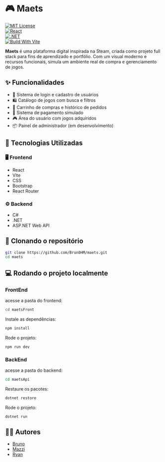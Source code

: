 # 🎮 Maets 
[![MIT License](https://img.shields.io/badge/license-MIT-green.svg)](./LICENSE)  
[![React](https://img.shields.io/badge/frontend-react-blue)](https://reactjs.org)  
[![.NET](https://img.shields.io/badge/backend-.NET-512BD4?logo=dotnet&logoColor=white)](https://dotnet.microsoft.com/)  
[![Build With Vite](https://img.shields.io/badge/build%20with-vite-646CFF)](https://vitejs.dev)

**Maets** é uma plataforma digital inspirada na Steam, criada como projeto full stack para fins de aprendizado e portfólio. Com um visual moderno e recursos funcionais, simula um ambiente real de compra e gerenciamento de jogos.


## ✨ Funcionalidades

- 🔐 Sistema de login e cadastro de usuários
- 🛍️ Catálogo de jogos com busca e filtros
- 🛒 Carrinho de compras e histórico de pedidos
- 🧾 Sistema de pagamento simulado
- 🎮 Área do usuário com jogos adquiridos
- 📦 Painel de administrador (em desenvolvimento)


## 🧰 Tecnologias Utilizadas

### 🖥️ Frontend

- React
- Vite
- CSS
- Bootstrap
- React Router

### ⚙️ Backend

- C#
- .NET
- ASP.NET Web API


## 🔧 Clonando o repositório


```bash
git clone https://github.com/Brun0HM/maets.git
cd maets
```

## 💻 Rodando o projeto localmente
### FrontEnd
acesse a pasta do frontend:
``` bash
cd maetsFront
```

Instale as dependências:
``` bash
npm install
```

Rode o projeto:
``` bash
npm run dev
```

### BackEnd
acesse a pasta do backend:
``` bash
cd maetsApi
```

Restaure os pacotes:
``` bash
dotnet restore
```

Rode o projeto:
``` bash
dotnet run
```

## 🧑‍💻 Autores 
- [Bruno](https://github.com/Brun0Hm)
- [Mazzi](https://github.com/ThiagoM22)
- [Ryan](https://github.com/rattin1)
